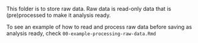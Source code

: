 This folder is to store raw data. Raw data is read-only data that is (pre)processed to make it analysis ready.

To see an example of how to read and process raw data before saving as analysis ready, check `00-example-processing-raw-data.Rmd`